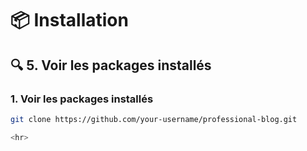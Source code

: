 
# 📦 Installation

## 🔍 5. Voir les packages installés

### 1. Voir les packages installés
```bash
git clone https://github.com/your-username/professional-blog.git

<hr>
